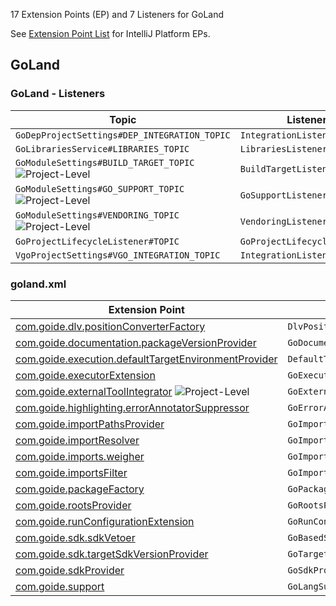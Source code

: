 [//]: # (title: GoLand Extension Point List)

<!-- Copyright 2000-2021 JetBrains s.r.o. and other contributors. Use of this source code is governed by the Apache 2.0 license that can be found in the LICENSE file. -->

17 Extension Points (EP) and 7 Listeners for GoLand

See [Extension Point List](extension_point_list.md) for IntelliJ Platform EPs.

<include src="extension_point_list.md" include-id="ep_list_legend"></include>

## GoLand

### GoLand - Listeners

| Topic | Listener |
|-------|----------|
| `GoDepProjectSettings#DEP_INTEGRATION_TOPIC` | `IntegrationListener` |
| `GoLibrariesService#LIBRARIES_TOPIC` | `LibrariesListener` |
| `GoModuleSettings#BUILD_TARGET_TOPIC` ![Project-Level][project-level] | `BuildTargetListener` |
| `GoModuleSettings#GO_SUPPORT_TOPIC` ![Project-Level][project-level] | `GoSupportListener` |
| `GoModuleSettings#VENDORING_TOPIC` ![Project-Level][project-level] | `VendoringListener` |
| `GoProjectLifecycleListener#TOPIC` | `GoProjectLifecycleListener` |
| `VgoProjectSettings#VGO_INTEGRATION_TOPIC` | `IntegrationListener` |

### goland.xml

| Extension Point | Implementation |
|-----------------|----------------|
| [com.goide.dlv.positionConverterFactory](https://jb.gg/ipe?extensions=com.goide.dlv.positionConverterFactory) | `DlvPositionConverterFactory` |
| [com.goide.documentation.packageVersionProvider](https://jb.gg/ipe?extensions=com.goide.documentation.packageVersionProvider) | `GoDocumentationPackageVersionProvider` |
| [com.goide.execution.defaultTargetEnvironmentProvider](https://jb.gg/ipe?extensions=com.goide.execution.defaultTargetEnvironmentProvider) | `DefaultTargetEnvironmentProvider` |
| [com.goide.executorExtension](https://jb.gg/ipe?extensions=com.goide.executorExtension) | `GoExecutorExtension` |
| [com.goide.externalToolIntegrator](https://jb.gg/ipe?extensions=com.goide.externalToolIntegrator) ![Project-Level][project-level] | `GoExternalToolIntegrator` |
| [com.goide.highlighting.errorAnnotatorSuppressor](https://jb.gg/ipe?extensions=com.goide.highlighting.errorAnnotatorSuppressor) | `GoErrorAnnotatorSuppressor` |
| [com.goide.importPathsProvider](https://jb.gg/ipe?extensions=com.goide.importPathsProvider) | `GoImportPathsProvider` |
| [com.goide.importResolver](https://jb.gg/ipe?extensions=com.goide.importResolver) | `GoImportResolver` |
| [com.goide.imports.weigher](https://jb.gg/ipe?extensions=com.goide.imports.weigher) | `GoImportsWeigher` |
| [com.goide.importsFilter](https://jb.gg/ipe?extensions=com.goide.importsFilter) | `GoImportsFilter` |
| [com.goide.packageFactory](https://jb.gg/ipe?extensions=com.goide.packageFactory) | `GoPackageFactory` |
| [com.goide.rootsProvider](https://jb.gg/ipe?extensions=com.goide.rootsProvider) | `GoRootsProvider` |
| [com.goide.runConfigurationExtension](https://jb.gg/ipe?extensions=com.goide.runConfigurationExtension) | `GoRunConfigurationExtension` |
| [com.goide.sdk.sdkVetoer](https://jb.gg/ipe?extensions=com.goide.sdk.sdkVetoer) | `GoBasedSdkVetoer` |
| [com.goide.sdk.targetSdkVersionProvider](https://jb.gg/ipe?extensions=com.goide.sdk.targetSdkVersionProvider) | `GoTargetSdkVersionProvider` |
| [com.goide.sdkProvider](https://jb.gg/ipe?extensions=com.goide.sdkProvider) | `GoSdkProvider` |
| [com.goide.support](https://jb.gg/ipe?extensions=com.goide.support) | `GoLangSupport` |

[experimental]: https://img.shields.io/badge/-Experimental_API-red?style=flat-square
[internal]: https://img.shields.io/badge/-Internal_API-red?style=flat-square
[project-level]: https://img.shields.io/badge/-Project--Level-yellow?style=flat-square
[non-dynamic]: https://img.shields.io/badge/-Non--Dynamic-orange?style=flat-square
[deprecated]: https://img.shields.io/badge/-Deprecated-lightgrey?style=flat-square
